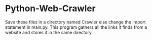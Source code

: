# Python-Web-Crawler

Save these files in a directory named Crawler else change the import statement in main.py.
This program gathers all the links it finds from a website and stores it in the same directory.

